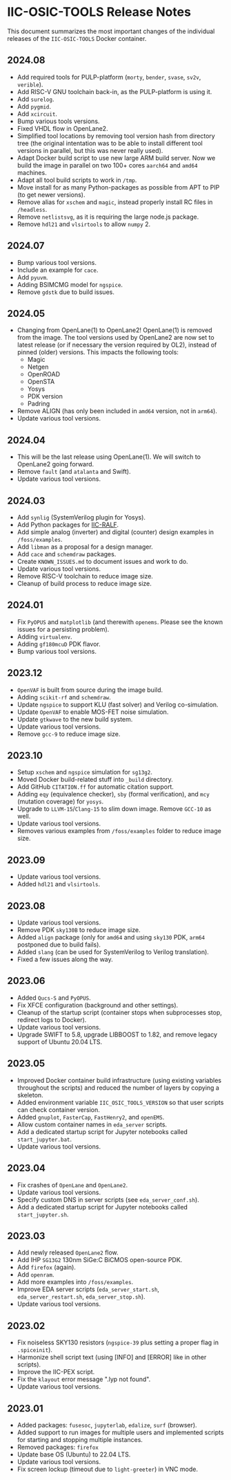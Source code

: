 # IIC-OSIC-TOOLS Release Notes

This document summarizes the most important changes of the individual releases of the `IIC-OSIC-TOOLS` Docker container.

## 2024.08

* Add required tools for PULP-platform (`morty`, `bender`, `svase`, `sv2v`, `verible`).
* Add RISC-V GNU toolchain back-in, as the PULP-platform is using it.
* Add `surelog`.
* Add `pygmid`.
* Add `xcircuit`.
* Bump various tools versions.
* Fixed VHDL flow in OpenLane2.
* Simplified tool locations by removing tool version hash from directory tree (the original intentation was to be able to install different tool versions in parallel, but this was never really used).
* Adapt Docker build script to use new large ARM build server. Now we build the image in parallel on two 100+ cores `aarch64` and `amd64` machines.
* Adapt all tool build scripts to work in `/tmp`.
* Move install for as many Python-packages as possible from APT to PIP (to get newer versions).
* Remove alias for `xschem` and `magic`, instead properly install RC files in `/headless`.
* Remove `netlistsvg`, as it is requiring the large node.js package.
* Remove `hdl21` and `vlsirtools` to allow `numpy` 2.

## 2024.07

* Bump various tool versions.
* Include an example for `cace`.
* Add `pyuvm`.
* Adding BSIMCMG model for `ngspice`.
* Remove `gdstk` due to build issues.

## 2024.05

* Changing from OpenLane(1) to OpenLane2! OpenLane(1) is removed from the image. The tool versions used by OpenLane2 are now set to latest release (or if necessary the version required by OL2), instead of pinned (older) versions. This impacts the following tools:
	* Magic
	* Netgen
	* OpenROAD
	* OpenSTA
	* Yosys
	* PDK version
	* Padring
* Remove ALIGN (has only been included in `amd64` version, not in `arm64`).
* Update various tool versions.

## 2024.04

* This will be the last release using OpenLane(1). We will switch to OpenLane2 going forward.
* Remove `fault` (and `atalanta` and Swift).
* Update various tool versions.

## 2024.03

* Add `synlig` (SystemVerilog plugin for Yosys).
* Add Python packages for [IIC-RALF](https://github.com/iic-jku/IIC-RALF).
* Add simple analog (inverter) and digital (counter) design examples in `/foss/examples`.
* Add `libman` as a proposal for a design manager.
* Add `cace` and `schemdraw` packages.
* Create `KNOWN_ISSUES.md` to document issues and work to do.
* Update various tool versions.
* Remove RISC-V toolchain to reduce image size.
* Cleanup of build process to reduce image size.

## 2024.01

* Fix `PyOPUS` and `matplotlib` (and therewith `openems`. Please see the known issues for a persisting problem).
* Adding `virtualenv`.
* Adding `gf180mcuD` PDK flavor.
* Bump various tool versions.

## 2023.12

* `OpenVAF` is built from source during the image build.
* Adding `scikit-rf` and `schemdraw`.
* Update `ngspice` to support KLU (fast solver) and Verilog co-simulation.
* Update `OpenVAF` to enable MOS-FET noise simulation.
* Update `gtkwave` to the new build system.
* Update various tool versions.
* Remove `gcc-9` to reduce image size.

## 2023.10

* Setup `xschem` and `ngspice` simulation for `sg13g2`.
* Moved Docker build-related stuff into `_build` directory.
* Add GitHub `CITATION.ff` for automatic citation support.
* Adding `eqy` (equivalence checker), `sby` (formal verification), and `mcy` (mutation coverage) for `yosys`.
* Upgrade to `LLVM-15`/`Clang-15` to slim down image. Remove `GCC-10` as well.
* Update various tool versions.
* Removes various examples from `/foss/examples` folder to reduce image size.

## 2023.09

* Update various tool versions.
* Added `hdl21` and `vlsirtools`.

## 2023.08

* Update various tool versions.
* Remove PDK `sky130B` to reduce image size.
* Added `align` package (only for `amd64` and using `sky130` PDK, `arm64` postponed due to build fails).
* Added `slang` (can be used for SystemVerilog to Verilog translation).
* Fixed a few issues along the way.

## 2023.06

* Added `Qucs-S` and `PyOPUS`.
* Fix XFCE configuration (background and other settings).
* Cleanup of the startup script (container stops when subprocesses stop, redirect logs to Docker).
* Update various tool versions.
* Upgrade SWIFT to 5.8, upgrade LIBBOOST to 1.82, and remove legacy support of Ubuntu 20.04 LTS.

## 2023.05

* Improved Docker container build infrastructure (using existing variables throughout the scripts) and reduced the number of layers by copying a skeleton.
* Added environment variable `IIC_OSIC_TOOLS_VERSION` so that user scripts can check container version.
* Added `gnuplot`, `FasterCap`, `FastHenry2`, and `openEMS`.
* Allow custom container names in `eda_server` scripts.
* Add a dedicated startup script for Jupyter notebooks called `start_jupyter.bat`.
* Update various tool versions.

## 2023.04

* Fix crashes of `OpenLane` and `OpenLane2`.
* Update various tool versions.
* Specify custom DNS in server scripts (see `eda_server_conf.sh`).
* Add a dedicated startup script for Jupyter notebooks called `start_jupyter.sh`.

## 2023.03

* Add newly released `OpenLane2` flow.
* Add IHP `SG13G2` 130nm SiGe:C BiCMOS open-source PDK.
* Add `firefox` (again).
* Add `openram`.
* Add more examples into `/foss/examples`.
* Improve EDA server scripts (`eda_server_start.sh`, `eda_server_restart.sh`, `eda_server_stop.sh`).
* Update various tool versions.

## 2023.02

* Fix noiseless SKY130 resistors (`ngspice-39` plus setting a proper flag in `.spiceinit`).
* Harmonize shell script text (using [INFO] and [ERROR] like in other scripts).
* Improve the IIC-PEX script.
* Fix the `klayout` error message ".lyp not found".
* Update various tool versions.

## 2023.01

* Added packages: `fusesoc`, `jupyterlab`, `edalize`, `surf` (browser).
* Added support to run images for multiple users and implemented scripts for starting and stopping multiple instances.
* Removed packages: `firefox`
* Update base OS (Ubuntu) to 22.04 LTS.
* Update various tool versions.
* Fix screen lockup (timeout due to `light-greeter`) in VNC mode.
